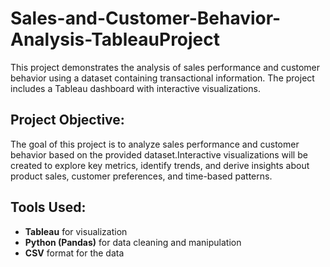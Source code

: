 # Sales-and-Customer-Behavior-Analysis-TableauProject
This project demonstrates the analysis of sales performance and customer behavior using a dataset containing transactional information. The project includes a Tableau dashboard with interactive visualizations.

## Project Objective:
The goal of this project is to analyze sales performance and customer behavior based on the provided dataset.Interactive visualizations will be created  to explore key metrics, identify trends, and derive insights about product sales, customer preferences, and time-based patterns.

## Tools Used:
- **Tableau** for visualization
- **Python (Pandas)** for data cleaning and manipulation
- **CSV** format for the data
